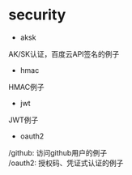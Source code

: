 # security

- aksk

AK/SK认证，百度云API签名的例子

- hmac

HMAC例子

- jwt

JWT例子

- oauth2 

/github: 访问github用户的例子  
/oauth2: 授权码、凭证式认证的例子

